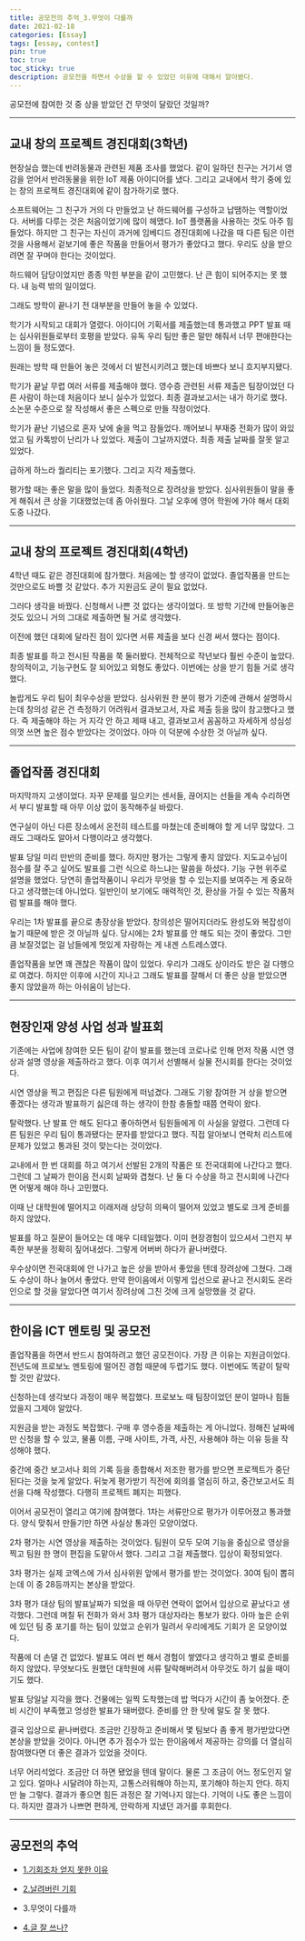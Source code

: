 ```yaml
---
title: 공모전의 추억_3.무엇이 다를까
date: 2021-02-18
categories: [Essay]
tags: [essay, contest]
pin: true
toc: true
toc_sticky: true
description: 공모전을 하면서 수상을 할 수 있었던 이유에 대해서 알아봤다.
---
```


공모전에 참여한 것 중 상을 받았던 건 무엇이 달랐던 것일까?

***

## __교내 창의 프로젝트 경진대회(3학년)__

현장실습 했는데 반려동물과 관련된 제품 조사를 했었다. 같이 일하던 친구는 거기서 영감을 얻어서 반려동물을 위한 IoT 제품 아이디어를 냈다. 그리고 교내에서 학기 중에 있는 창의 프로젝트 경진대회에 같이 참가하기로 했다.

소프트웨어는 그 친구가 거의 다 만들었고 난 하드웨어를 구성하고 납땜하는 역할이었다. 서버를 다루는 것은 처음이었기에 많이 헤맸다. IoT 플랫폼을 사용하는 것도 아주 힘들었다. 하지만 그 친구는 자신이 과거에 임베디드 경진대회에 나갔을 때 다른 팀은 이런 것을 사용해서 겉보기에 좋은 작품을 만들어서 평가가 좋았다고 했다. 우리도 상을 받으려면 잘 꾸며야 한다는 것이었다.

하드웨어 담당이었지만 종종 막힌 부분을 같이 고민했다. 난 큰 힘이 되어주지는 못 했다. 내 능력 밖의 일이었다.

그래도 방학이 끝나기 전 대부분을 만들어 놓을 수 있었다.

학기가 시작되고 대회가 열렸다. 아이디어 기획서를 제출했는데 통과했고 PPT 발표 때는 심사위원들로부터 호평을 받았다. 유독 우리 팀만 좋은 말만 해줘서 너무 편애한다는 느낌이 들 정도였다.

원래는 방학 때 만들어 놓은 것에서 더 발전시키려고 했는데 바쁘다 보니 흐지부지됐다.

학기가 끝날 무렵 여러 서류를 제출해야 했다. 영수증 관련된 서류 제출은 팀장이었던 다른 사람이 하는데 처음이다 보니 실수가 있었다. 최종 결과보고서는 내가 하기로 했다. 소논문 수준으로 잘 작성해서 좋은 스펙으로 만들 작정이었다.

학기가 끝난 기념으로 혼자 낮에 술을 먹고 잠들었다. 깨어보니 부재중 전화가 많이 와있었고 팀 카톡방이 난리가 나 있었다. 제출이 그날까지였다. 최종 제출 날짜를 잘못 알고 있었다.

급하게 하느라 퀄리티는 포기했다. 그리고 지각 제출했다.

평가할 때는 좋은 말을 많이 들었다. 최종적으로 장려상을 받았다. 심사위원들이 말을 좋게 해줘서 큰 상을 기대했었는데 좀 아쉬웠다. 그날 오후에 영어 학원에 가야 해서 대회 도중 나갔다.

***

## __교내 창의 프로젝트 경진대회(4학년)__

4학년 때도 같은 경진대회에 참가했다. 처음에는 할 생각이 없었다. 졸업작품을 만드는 것만으로도 바쁠 것 같았다. 추가 지원금도 굳이 필요 없었다.

그러다 생각을 바꿨다. 신청해서 나쁜 것 없다는 생각이었다. 또 방학 기간에 만들어놓은 것도 있으니 거의 그대로 제출하면 될 거로 생각했다.

이전에 했던 대회에 달라진 점이 있다면 서류 제출을 보다 신경 써서 했다는 점이다.

최종 발표를 하고 전시된 작품을 쭉 둘러봤다. 전체적으로 작년보다 훨씬 수준이 높았다. 창의적이고, 기능구현도 잘 되어있고 외형도 좋았다. 이번에는 상을 받기 힘들 거로 생각했다.

놀랍게도 우리 팀이 최우수상을 받았다. 심사위원 한 분이 평가 기준에 관해서 설명하시는데 창의성 같은 건 측정하기 어려워서 결과보고서, 자료 제출 등을 많이 참고했다고 했다. 즉 제출해야 하는 거 지각 안 하고 제때 내고, 결과보고서 꼼꼼하고 자세하게 성심성의껏 쓰면 높은 점수 받았다는 것이었다. 아마 이 덕분에 수상한 것 아닐까 싶다.

***

## __졸업작품 경진대회__

마지막까지 고생이었다. 자꾸 문제를 일으키는 센서들, 끊어지는 선들을 계속 수리하면서 부디 발표할 때 아무 이상 없이 동작해주실 바랐다.

연구실이 아닌 다른 장소에서 온전히 테스트를 마쳤는데 준비해야 할 게 너무 많았다. 그래도 그때라도 알아서 다행이라고 생각했다.

발표 당일 미리 만반의 준비를 했다. 하지만 평가는 그렇게 좋지 않았다. 지도교수님이 점수를 잘 주고 싶어도 발표를 그런 식으로 하느냐는 말씀을 하셨다. 기능 구현 위주로 설명을 했었다. 당연히 졸업작품이니 우리가 무엇을 할 수 있는지를 보여주는 게 중요하다고 생각했는데 아니었다. 일반인이 보기에도 매력적인 것, 환상을 가질 수 있는 작품처럼 발표를 해야 했다.

우리는 1차 발표를 끝으로 총장상을 받았다. 창의성은 떨어지더라도 완성도와 복잡성이 높기 때문에 받은 것 아닐까 싶다. 당시에는 2차 발표를 안 해도 되는 것이 좋았다. 그만큼 보잘것없는 걸 남들에게 멋있게 자랑하는 게 내겐 스트레스였다.

졸업작품을 보면 꽤 괜찮은 작품이 많이 있었다. 우리가 그래도 상이라도 받은 걸 다행으로 여겼다. 하지만 이후에 시간이 지나고 그래도 발표를 잘해서 더 좋은 상을 받았으면 좋지 않았을까 하는 아쉬움이 남는다.

***

## __현장인재 양성 사업 성과 발표회__

기존에는 사업에 참여한 모든 팀이 같이 발표를 했는데 코로나로 인해 먼저 작품 시연 영상과 설명 영상을 제출하라고 했다. 이후 여기서 선별해서 실물 전시회를 한다는 것이었다.

시연 영상을 찍고 편집은 다른 팀원에게 떠넘겼다. 그래도 기왕 참여한 거 상을 받으면 좋겠다는 생각과 발표하기 싫은데 하는 생각이 한참 충돌할 때쯤 연락이 왔다.

탈락했다. 난 발표 안 해도 된다고 좋아하면서 팀원들에게 이 사실을 알렸다. 그런데 다른 팀원은 우리 팀이 통과됐다는 문자를 받았다고 했다. 직접 알아보니 연락처 리스트에 문제가 있었고 통과된 것이 맞는다는 것이었다.

교내에서 한 번 대회를 하고 여기서 선발된 2개의 작품은 또 전국대회에 나간다고 했다. 그런데 그 날짜가 한이음 전시회 날짜와 겹쳤다. 난 둘 다 수상을 하고 전시회에 나간다면 어떻게 해야 하나 고민했다.

이때 난 대학원에 떨어지고 이래저래 상당히 의욕이 떨어져 있었고 별도로 크게 준비를 하지 않았다.

발표를 하고 질문이 들어오는 데 매우 디테일했다. 이미 현장경험이 있으셔서 그런지 부족한 부분을 정확히 짚어내셨다. 그렇게 어버버 하다가 끝나버렸다.

우수상이면 전국대회에 안 나가고 높은 상을 받아서 좋았을 텐데 장려상에 그쳤다. 그래도 수상이 하나 늘어서 좋았다. 만약 한이음에서 이렇게 입선으로 끝나고 전시회도 온라인으로 할 것을 알았다면 여기서 장려상에 그친 것에 크게 실망했을 것 같다.

***

## __한이음 ICT 멘토링 및 공모전__

졸업작품을 하면서 반드시 참여하려고 했던 공모전이다. 가장 큰 이유는 지원금이었다. 전년도에 프로보노 멘토링에 떨어진 경험 때문에 두렵기도 했다. 이번에도 똑같이 탈락할 것만 같았다.

신청하는데 생각보다 과정이 매우 복잡했다. 프로보노 때 팀장이었던 분이 얼마나 힘들었을지 그제야 알았다.

지원금을 받는 과정도 복잡했다. 구매 후 영수증을 제출하는 게 아니었다. 정해진 날짜에만 신청을 할 수 있고, 물품 이름, 구매 사이트, 가격, 사진, 사용해야 하는 이유 등을 작성해야 했다.

중간에 중간 보고서나 회의 기록 등을 종합해서 저조한 평가를 받으면 프로젝트가 중단된다는 것을 늦게 알았다. 뒤늦게 평가받기 직전에 회의를 열심히 하고, 중간보고서도 최선을 다해 작성했다. 다행히 프로젝트 폐지는 피했다.

이어서 공모전이 열리고 여기에 참여했다. 1차는 서류만으로 평가가 이루어졌고 통과했다. 양식 맞춰서 만들기만 하면 사실상 통과인 모양이었다.

2차 평가는 시연 영상을 제출하는 것이었다. 팀원이 모두 모여 기능을 중심으로 영상을 찍고 팀원 한 명이 편집을 도맡아서 했다. 그리고 그걸 제출했다. 입상이 확정되었다.

3차 평가는 실제 코엑스에 가서 심사위원 앞에서 평가를 받는 것이었다. 30여 팀이 뽑히는데 이 중 28등까지는 본상을 받았다.

3차 평가 대상 팀의 발표날짜가 되었을 때 아무런 연락이 없어서 입상으로 끝났다고 생각했다. 그런데 며칠 뒤 전화가 와서 3차 평가 대상자라는 통보가 왔다. 아마 높은 순위에 있던 팀 중 포기를 하는 팀이 있었고 순위가 밀려서 우리에게도 기회가 온 모양이었다.

작품에 더 손댈 건 없었다. 발표도 여러 번 해서 경험이 쌓였다고 생각하고 별로 준비를 하지 않았다. 무엇보다도 원했던 대학원에 서류 탈락해버려서 아무것도 하기 싫을 때이기도 했다.

발표 당일날 지각을 했다. 건물에는 일찍 도착했는데 밥 먹다가 시간이 좀 늦어졌다. 준비 시간이 부족했고 엉성한 발표가 돼버렸다. 준비를 안 한 탓에 말도 잘 못 했다.

결국 입상으로 끝나버렸다. 조금만 긴장하고 준비해서 몇 팀보다 좀 좋게 평가받았다면 본상을 받았을 것이다. 아니면 추가 점수가 있는 한이음에서 제공하는 강의를 더 열심히 참여했다면 더 좋은 결과가 있었을 것이다.

너무 어리석었다. 조금만 더 하면 됐었을 텐데 말이다. 물론 그 조금이 어느 정도인지 알고 있다. 얼마나 시달려야 하는지, 고통스러워해야 하는지, 포기해야 하는지 안다. 하지만 늘 그렇다. 결과가 좋으면 힘든 과정은 잘 기억나지 않는다. 기억이 나도 좋은 느낌이다. 하지만 결과가 나쁘면 편하게, 안락하게 지냈던 과거를 후회한다.

***

## __공모전의 추억__

- [1.기회조차 얻지 못한 이유](https://chalgx.github.io/essay/MemoriesofContest1/)

- [2.날려버린 기회](https://chalgx.github.io/essay/MemoriesofContest2/)

- 3.무엇이 다를까

- [4.글 잘 쓰나?](https://chalgx.github.io/essay/MemoriesofContest4/)